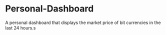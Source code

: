 # Personal-Dashboard
 A personal dashboard that displays the market price of bit currencies in the last 24 hours.s
